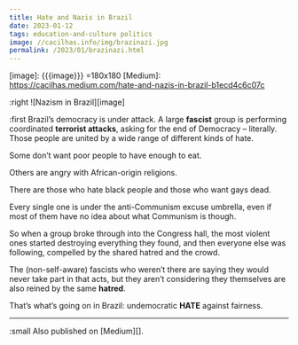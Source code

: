 ```yaml
---
title: Hate and Nazis in Brazil
date: 2023-01-12
tags: education-and-culture politics
image: //cacilhas.info/img/brazinazi.jpg
permalink: /2023/01/brazinazi.html
---
```

[image]: {{{image}}} =180x180
[Medium]: https://cacilhas.medium.com/hate-and-nazis-in-brazil-b1ecd4c6c07c

:right ![Nazism in Brazil][image]

:first Brazil’s democracy is under attack. A large **fascist** group is
performing coordinated **terrorist attacks**, asking for the end of Democracy
– literally. Those people are united by a wide range of different kinds of hate.

Some don’t want poor people to have enough to eat.

Others are angry with African-origin religions.

There are those who hate black people and those who want gays dead.

Every single one is under the anti-Communism excuse umbrella, even if most of
them have no idea about what Communism is though.

So when a group broke through into the Congress hall, the most violent ones
started destroying everything they found, and then everyone else was following,
compelled by the shared hatred and the crowd.

The (non-self-aware) fascists who weren’t there are saying they would never take
part in that acts, but they aren’t considering they themselves are also reined
by the same **hatred**.

That’s what’s going on in Brazil: undemocratic **HATE** against fairness.

-----

:small Also published on [Medium][].
